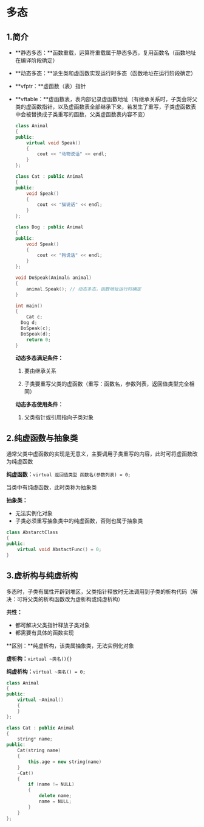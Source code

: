 # 多态

## 1.简介

- **静态多态：**函数重载，运算符重载属于静态多态，复用函数名（函数地址在编译阶段确定）

- **动态多态：**派生类和虚函数实现运行时多态（函数地址在运行阶段确定）

- **vfptr：**虚函数（表）指针

- **vftable：**虚函数表，表内部记录虚函数地址（有继承关系时，子类会将父类的虚函数指针，以及虚函数表全部继承下来，若发生了重写，子类虚函数表中会被替换成子类重写的函数，父类虚函数表内容不变）

  ```c++
  class Animal
  {
  public:
      virtual void Speak()
      {
          cout << "动物说话" << endl;
      }
  };
  
  class Cat : public Animal
  {
  public:
      void Speak()
      {
          cout << "猫说话" << endl;
      }
  };
  
  class Dog : public Animal
  {
  public:
      void Speak()
      {
          cout << "狗说话" << endl;
      }
  };
  
  void DoSpeak(Animal& animal)
  {
      animal.Speak(); // 动态多态，函数地址运行时确定
  }
  
  int main()
  {
      Cat c;
  	Dog d;
  	DoSpeak(c); 
  	DoSpeak(d);
      return 0;
  }
  ```

  **动态多态满足条件：**

  1. 要由继承关系

  2. 子类要重写父类的虚函数（重写：函数名，参数列表，返回值类型完全相同）

  **动态多态使用条件：**

  1. 父类指针或引用指向子类对象



## 2.纯虚函数与抽象类

通常父类中虚函数的实现是无意义，主要调用子类重写的内容，此时可将虚函数改为纯虚函数

**纯虚函数：**`virtual 返回值类型 函数名(参数列表) = 0;`

当类中有纯虚函数，此时类称为抽象类

**抽象类：**

- 无法实例化对象
- 子类必须重写抽象类中的纯虚函数，否则也属于抽象类

```c++
class AbstarctClass
{
public:
    virtual void AbstactFunc() = 0;
}
```



## 3.虚析构与纯虚析构

多态时，子类有属性开辟到堆区，父类指针释放时无法调用到子类的析构代码（解决：可将父类的析构函数改为虚析构或纯虚析构）

**共性：**

- 都可解决父类指针释放子类对象
- 都需要有具体的函数实现

**区别：**纯虚析构，该类属抽象类，无法实例化对象

**虚析构：**`virtual ~类名(){}`

**纯虚析构：**`virtual ~类名() = 0;`

```c++
class Animal
{
public:
    virtual ~Animal()
    {
    }
};

class Cat : public Animal
{
    string* name;
public:
    Cat(string name)
    {
        this.age = new string(name)
    }
    ~Cat()
    {
        if (name != NULL)
        {
            delete name;
            name = NULL;
        }
    }
};
```

